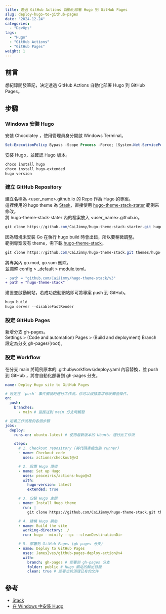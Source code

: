 ```yaml
---
title: 透過 GitHub Actions 自動化部署 Hugo 到 GitHub Pages
slug: deploy-hugo-to-github-pages
date: "2024-12-24"
categories:
  - "DevOps"
tags:
  - "Hugo"
  - "GitHub Actions"
  - "GitHub Pages"
weight: 1
---
```


## 前言

想紀錄開發筆記，決定透過 GitHub Actions 自動化部署 Hugo 到 GitHub Pages。

## 步驟

### Windows 安裝 Hugo

安裝 Chocolatey ，使用管理員身分開啟 Windows Terminal。

```powershell
Set-ExecutionPolicy Bypass -Scope Process -Force; [System.Net.ServicePointManager]::SecurityProtocol = [System.Net.ServicePointManager]::SecurityProtocol -bor 3072; iex ((New-Object System.Net.WebClient).DownloadString('https://community.chocolatey.org/install.ps1'))
```

安裝 Hugo，並確認 Hugo 版本。

```powershell
choco install hugo
choco install hugo-extended
hugo version
```

### 建立 GitHub Repository

建立名稱為 \<user_name\>.github.io 的 Repo 作為 Hugo 的專案。 </br>
這裡使用的 hugo theme 為 [Stask](https://stack.jimmycai.com/)，直接使用 [hugo-theme-stack-stater](https://github.com/CaiJimmy/hugo-theme-stack-starter) 範例來修改。 </br>
將 hugo-theme-stack-stater 內的檔案放入 \<user_name\>.github.io。

```powershell
git clone https://github.com/CaiJimmy/hugo-theme-stack-starter.git hugo-theme-stack-starter
```

因為環境未安裝 Go 在執行 hugo build 時會出錯，所以要稍微調整。 </br>
範例專案沒有 theme，需下載 [hugo-theme-stack](https://github.com/CaiJimmy/hugo-theme-stack.git)。

```powershell
git clone https://github.com/CaiJimmy/hugo-theme-stack.git themes/hugo-theme-stack
```

將專案內 go.mod, go.sum 刪除。 </br>
並調整 config > \_default > module.toml。

```diff
- path = "github.com/CaiJimmy/hugo-theme-stack/v3"
+ path = "hugo-theme-stack"
```

建置並啟動網站，若成功啟動網站即可將專案 push 到 GitHub。

```powershell
hugo build
hugo server --disableFastRender
```

### 設定 GitHub Pages

新增分支 gh-pages。 </br>
Settings > (Code and automation) Pages > (Build and deployment) Branch 設定為分支 gh-pages/(root)。

### 設定 Workflow

在分支 main 將範例原本的 .github\workflows\deploy.yaml 內容替換，並 push 到 GitHub ，將會自動化部署到 gh-pages 分支。

```yaml
name: Deploy Hugo site to GitHub Pages

# 設定在 `push` 事件觸發時運行工作流。你可以根據需求修改觸發條件。
on:
  push:
    branches:
      - main # 當推送到 main 分支時觸發

# 定義工作流程的各個步驟
jobs:
  deploy:
    runs-on: ubuntu-latest # 使用最新版本的 Ubuntu 運行此工作流

    steps:
      # 1. Checkout repository (將代碼庫檢出到 runner)
      - name: Checkout code
        uses: actions/checkout@v3

      # 2. 設置 Hugo 環境
      - name: Set up Hugo
        uses: peaceiris/actions-hugo@v2
        with:
          hugo-version: latest
          extended: true

      # 3. 安裝 Hugo 主題
      - name: Install Hugo theme
        run: |
          git clone https://github.com/CaiJimmy/hugo-theme-stack.git themes/hugo-theme-stack

      # 4. 建構 Hugo 網站
      - name: Build the site
        working-directory: ./
        run: hugo --minify --gc --cleanDestinationDir

      # 5. 部署到 GitHub Pages (gh-pages 分支)
      - name: Deploy to GitHub Pages
        uses: JamesIves/github-pages-deploy-action@v4
        with:
          branch: gh-pages # 部署到 gh-pages 分支
          folder: public # Hugo 網站的輸出目錄
          clean: true # 部署之前清理已有的文件
```

## 參考

- [Stack](https://stack.jimmycai.com/)
- [在 Windows 中安裝 Hugo](https://horace-yeh.github.io/article/202212/b1-to-install-hugo-on-windows/)
